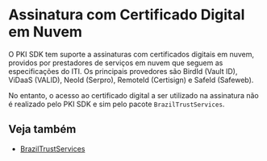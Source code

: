 # Assinatura com Certificado Digital em Nuvem

O PKI SDK tem suporte a assinaturas com certificados digitais em nuvem, providos por prestadores de serviços em nuvem que seguem as especificações do ITI.
Os principais provedores são BirdId (Vault ID), ViDaaS (VALID), NeoId (Serpro), RemoteId (Certisign) e SafeId (Safeweb).

No entanto, o acesso ao certificado digital a ser utilizado na assinatura não é realizado pelo PKI SDK e sim pelo pacote `BrazilTrustServices`.

## Veja também
* [BrazilTrustServices](./brazil-trust-services.md)